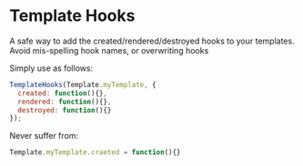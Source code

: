 Template Hooks
====================


A safe way to add the created/rendered/destroyed hooks to your templates. Avoid mis-spelling hook names, or overwriting hooks

Simply use as follows:

```js
TemplateHooks(Template.myTemplate, {
  created: function(){},
  rendered: function(){},
  destroyed: function(){}
});

```

Never suffer from:
```js
Template.myTemplate.craeted = function(){}
```


